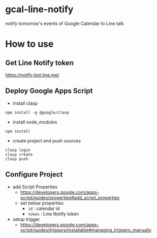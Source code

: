 # gcal-line-notify

notify tomorrow's events of Google Calendar to Line talk

# How to use

## Get Line Notify token

https://notify-bot.line.me/

## Deploy Google Apps Script

- install clasp

```
npm install -g @google/clasp
```

- install node_modules

```
npm install
```

- create project and push sources

```
clasp login
clasp create
clasp push
```

## Configure Project

- add Script Properties
  - https://developers.google.com/apps-script/guides/properties#add_script_properties
  - set below properties
    - `id` : calendar id
    - `token` : Line Notify token
- setup trigger
  - https://developers.google.com/apps-script/guides/triggers/installable#managing_triggers_manually
